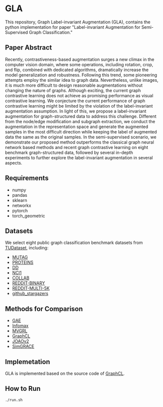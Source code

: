 # GLA

This repository,  Graph Label-invariant Augmentation (GLA), contains the python implementation for paper "Label-invariant Augmentation for Semi-Supervised Graph Classification."

## Paper Abstract

Recently, contrastiveness-based augmentation surges a new climax in the computer vision domain, where some operations, including rotation, crop, and flip, combined with dedicated algorithms, dramatically increase the model generalization and robustness. Following this trend, some pioneering attempts employ the similar idea to graph data. Nevertheless, unlike images, it is much more difficult to design reasonable augmentations without changing the nature of graphs. Although exciting, the current graph contrastive learning does not achieve as promising performance as visual contrastive learning. We conjecture the current performance of graph contrastive learning might be limited by the violation of the label-invariant augmentation assumption. In light of this, we propose a label-invariant augmentation for graph-structured data to address this challenge. Different from the node/edge modification and subgraph extraction, we conduct the augmentation in the representation space and generate the augmented samples in the most difficult direction while keeping the label of augmented data the same as the original samples. In the semi-supervised scenario, we demonstrate our proposed method outperforms the classical graph neural network based methods and recent graph contrastive learning on eight benchmark graph-structured data, followed by several in-depth experiments to further explore the label-invariant augmentation in several aspects.

## Requirements

* numpy
* pandas
* sklearn
* networkx
* pytorch
* torch_geometric

## Datasets

We select eight public graph classification benchmark datasets from [TUDataset](https://chrsmrrs.github.io/datasets/), including:

* [MUTAG](https://www.chrsmrrs.com/graphkerneldatasets/MUTAG.zip)
* [PROTEINS](https://www.chrsmrrs.com/graphkerneldatasets/PROTEINS.zip)
* [DD](https://www.chrsmrrs.com/graphkerneldatasets/DD.zip)
* [NCI1](https://www.chrsmrrs.com/graphkerneldatasets/NCI1.zip)
* [COLLAB](https://www.chrsmrrs.com/graphkerneldatasets/COLLAB.zip)
* [REDDIT-BINARY](https://www.chrsmrrs.com/graphkerneldatasets/REDDIT-BINARY.zip)
* [REDDIT-MULTI-5K](https://www.chrsmrrs.com/graphkerneldatasets/REDDIT-MULTI-5K.zip)
* [github_stargazers](https://www.chrsmrrs.com/graphkerneldatasets/github_stargazers.zip)

## Methods for Comparison

* [GAE](https://arxiv.org/abs/1611.07308)
* [Infomax](https://arxiv.org/abs/1809.10341)
* [MVGRL](https://arxiv.org/abs/2006.05582)
* [GraphCL](https://arxiv.org/abs/2010.13902)
* [JOAOv2](https://arxiv.org/abs/2106.07594)
* [SimGRACE](https://arxiv.org/abs/2202.03104)

## Implemetation

GLA is implemented based on the source code of [GraphCL](https://github.com/Shen-Lab/GraphCL).

## How to Run

```bash
./run.sh
```